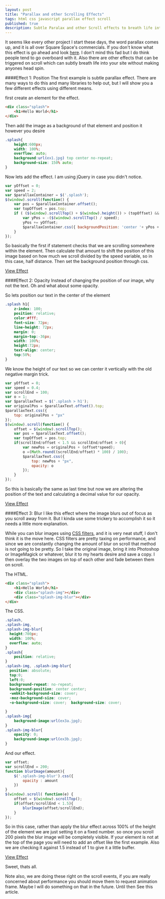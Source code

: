 ```yaml
---
layout: post
title: "Parallax and other Scrolling Effects"
tags: html css javascript parallax effect scroll
published: true
description: Subtle Paralax and other Scroll effects to breath life into your site.
---
```


It seems like every other project I start these days, the word parallax comes up, and it is all over Square Space's commercials. If you don't know what this effect is go ahead and look <a href="http://en.wikipedia.org/wiki/Parallax" target="_blank">here</a>. I don't mind this fad but I do think people tend to go overboard with it. Also there are other effects that can be triggered on scroll which can subtly breath life into your site without making anyones head spin.

<!--more-->

####Effect 1: Position
The first example is subtle parallax effect. There are many ways to do this and many libraries to help out, but I will show you a few different effects using different means.

first create an element for the effect.

~~~~~html
<div class="splash">
	<h1>Hello World</h1>
</div>
~~~~~

Then add the image as a background of that element and position it however you desire

~~~~~css
.splash{
	height:600px;
	width: 100%;
	overflow: auto;
	background:url(ex1.jpg) top center no-repeat;
	background-size: 150% auto;
}
~~~~~

Now lets add the effect. I am using jQuery in case you didn't notice.

~~~~~javascript
var yOffset = 0;
var speed = 2;
var $parallaxContainer = $('.splash');
$(window).scroll(function() {
	var pos = $parallaxContainer.offset();
	var topOffset = pos.top;
	if ( ($(window).scrollTop() + $(window).height()) > (topOffset) && ( (topOffset + ($parallaxContainer.height()*2 )) > $(window).scrollTop() ) ) {
		var yPos = -($(window).scrollTop() / speed);
		yPos += yOffset;
		$parallaxContainer.css({ backgroundPosition: 'center '+ yPos + 'px' });
	}
});
~~~~~

So basically the first if statement checks that we are scrolling somewhere within the element. Then calculate that amount to shift the position of this image based on how much we scroll divided by the speed variable, so in this case, half distance. Then set the background position through css.

<div class="center">
<a href="{{site.data.s3.demo}}parallax/ex1" target="_blank" class="btn btn-large">View Effect</a>
</div>

####Effect 2: Opacity
Instead of changing the position of our image, why not the text. Oh and what about some opacity.

So lets position our text in the center of the element

~~~~css
.splash h1{
	z-index: 100;
	position: relative;
	color:#fff;
	font-size: 72px;
	line-height: 72px;
	margin: 0;
	margin-top:-36px;
	width: 100%;
	height:72px;
	text-align: center;
	top:50%;
}
~~~~

We know the height of our text so we can center it vertically with the old negative margin trick.

~~~~javascript
var yOffset = 0;
var speed = 0.4;
var scrollEnd = 100;
var o = 1;
var $parallaxText = $('.splash > h1');
var originalPos = $parallaxText.offset().top;
$parallaxText.css({
	top: originalPos + "px"
});
$(window).scroll(function() {
	offset = $(window).scrollTop();
	var pos = $parallaxText.offset();
	var topOffset = pos.top;
	if(scrollEnd/offset < 1.5 && scrollEnd/offset > 0){
		var newPos = originalPos + (offset*speed);
		o =(Math.round((scrollEnd/offset) * 100) / 100);
		$parallaxText.css({
			top: newPos + "px",
			opacity: o
		});
 	}
});
~~~~

So this is basically the same as last time but now we are altering the position of the text and calculating a decimal value for our opacity.

<div class="center">
<a href="{{site.data.s3.demo}}parallax/ex2" target="_blank" class="btn btn-large">View Effect</a>
</div>

####Effect 3: Blur
I like this effect where the image blurs out of focus as you scroll away from it. But I kinda use some trickery to accomplish it so it needs a little more explanation.

While you can blur images using <a href="http://html5-demos.appspot.com/static/css/filters/index.html" target="_blank">CSS filters</a>, and it is very neat stuff, I don't think it is the move here. CSS filters are pretty taxing on performance, and since we are constantly changing the amount of blur on scroll that method is not going to be pretty. So I take the original image, bring it into Photoshop or ImageMagick or whatever, blur it to my hearts desire and save a copy. I then overlay the two images on top of each other and fade between them on scroll.

The HTML.

~~~~html
<div class="splash">
	<h1>Hello World</h1>
	<div class="splash-img"></div>
	<div class="splash-img-blur"></div>
</div>
~~~~

The CSS.

~~~~css
.splash,
.splash-img,
.splash-img-blur{
  height:700px;
  width: 100%;
  overflow: auto;
}
.splash{
	position: relative;
}
.splash-img, .splash-img-blur{
  position: absolute;
  top:0;
  left:0;
  background-repeat: no-repeat;
  background-position: center center;
  -webkit-background-size: cover;
  -moz-background-size: cover;
  -o-background-size: cover;  background-size: cover;

}
.splash-img{
	background-image:url(ex3a.jpg);
}
.splash-img-blur{
	opacity: 0;
	background-image:url(ex3b.jpg);
}
~~~~

And our effect.


~~~~javascript
var offset;
var scrollEnd = 200;
function blurImage(amount){
	$('.splash-img-blur').css({
		opacity : amount
	})
}
$(window).scroll( function(e) {
	offset = $(window).scrollTop();
	if(offset/scrollEnd < 1.5){
		blurImage(offset/scrollEnd);
	}
});
~~~~

So in this case, rather than apply the blur effect across 100% of the height of the element we are just setting it on a fixed number. so once you scroll 200 pixels the blur image will be completely visible. If your element is not at the top of the page you will need to add an offset like the first example. Also we are checking it against 1.5 instead of 1 to give it a little buffer.

<div class="center">
<a href="{{site.data.s3.demo}}parallax/ex3" target="_blank" class="btn btn-large">View Effect</a>
</div>

Sweet, thats all.

Note also, we are doing these right on the scroll events, if you are really concerned about performance you should move them to request animation frame. Maybe I will do something on that in the future. Until then See this article.